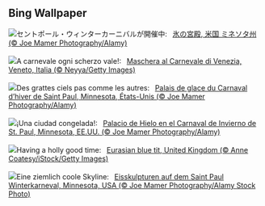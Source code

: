 ## Bing Wallpaper
![](https://www.bing.com/th?id=OHR.WinterCarnival_JA-JP8320595671_UHD.jpg&w=1000)セントポール・ウィンターカーニバルが開催中:&nbsp;&ensp;[氷の宮殿, 米国 ミネソタ州 (© Joe Mamer Photography/Alamy)](https://www.bing.com/th?id=OHR.WinterCarnival_JA-JP8320595671_UHD.jpg)
<br><br/>
![](https://www.bing.com/th?id=OHR.VeniceMask_IT-IT8837676102_UHD.jpg&w=1000)A carnevale ogni scherzo vale!:&nbsp;&ensp;[Maschera al Carnevale di Venezia, Veneto, Italia (© Neyya/Getty Images)](https://www.bing.com/th?id=OHR.VeniceMask_IT-IT8837676102_UHD.jpg)
<br><br/>
![](https://www.bing.com/th?id=OHR.WinterCarnival_FR-FR5345279239_UHD.jpg&w=1000)Des grattes ciels pas comme les autres:&nbsp;&ensp;[Palais de glace du Carnaval d’hiver de Saint Paul, Minnesota, États-Unis (© Joe Mamer Photography/Alamy)](https://www.bing.com/th?id=OHR.WinterCarnival_FR-FR5345279239_UHD.jpg)
<br><br/>
![](https://www.bing.com/th?id=OHR.WinterCarnival_ES-ES4102228000_UHD.jpg&w=1000)¡Una ciudad congelada!:&nbsp;&ensp;[Palacio de Hielo en el Carnaval de Invierno de St. Paul, Minnesota, EE.UU. (© Joe Mamer Photography/Alamy)](https://www.bing.com/th?id=OHR.WinterCarnival_ES-ES4102228000_UHD.jpg)
<br><br/>
![](https://www.bing.com/th?id=OHR.EurasianBlueTitUK_EN-GB5165508087_UHD.jpg&w=1000)Having a holly good time:&nbsp;&ensp;[Eurasian blue tit, United Kingdom (© Anne Coatesy/iStock/Getty Images)](https://www.bing.com/th?id=OHR.EurasianBlueTitUK_EN-GB5165508087_UHD.jpg)
<br><br/>
![](https://www.bing.com/th?id=OHR.WinterCarnival_DE-DE2266431187_UHD.jpg&w=1000)Eine ziemlich coole Skyline:&nbsp;&ensp;[Eisskulpturen auf dem Saint Paul Winterkarneval, Minnesota, USA (© Joe Mamer Photography/Alamy Stock Photo)](https://www.bing.com/th?id=OHR.WinterCarnival_DE-DE2266431187_UHD.jpg)
<br><br/>
